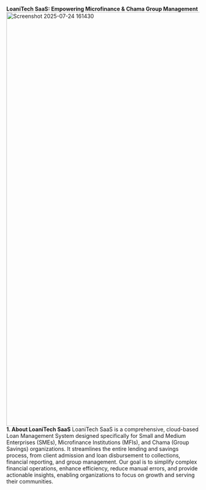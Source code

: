 **LoaniTech SaaS: Empowering Microfinance & Chama Group Management**
<img width="1920" height="1080" alt="Screenshot 2025-07-24 161430" src="https://github.com/user-attachments/assets/4d419c2a-d760-41fb-9f15-42e7b2b6af67" />
**1. About LoaniTech SaaS**
LoaniTech SaaS is a comprehensive, cloud-based Loan Management System designed specifically for Small and Medium Enterprises (SMEs), Microfinance Institutions (MFIs), and Chama (Group Savings) organizations. It streamlines the entire lending and savings process, from client admission and loan disbursement to collections, financial reporting, and group management.
Our goal is to simplify complex financial operations, enhance efficiency, reduce manual errors, and provide actionable insights, enabling organizations to focus on growth and serving their communities.

